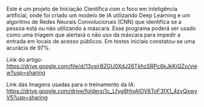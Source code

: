 Este é um projeto de Iniciação Científica com o foco em inteligência artificial, onde foi criado um modelo de IA utilizando Deep Learning e um algoritmo de Redes Neurais Convolucionais (CNN) que identifica se a pessoa está ou não utilizando a máscara. Esse programa poderá ser usado como uma triagem que alertará o não uso da máscara para impedir a entrada em locais de acesso públicos. Em testes iniciais constatou-se uma acurácia de 97%.


Link do artigo: https://drive.google.com/file/d/13ysirBZGU0XdJ26TkhzSRPc6kJkKiQZo/view?usp=sharing

Link das Imagens usadas para o treinamento da IA: https://drive.google.com/drive/folders/1c_Lfyg8HivAIOV8ToF3fX1_4zvQxwyV5?usp=sharing

